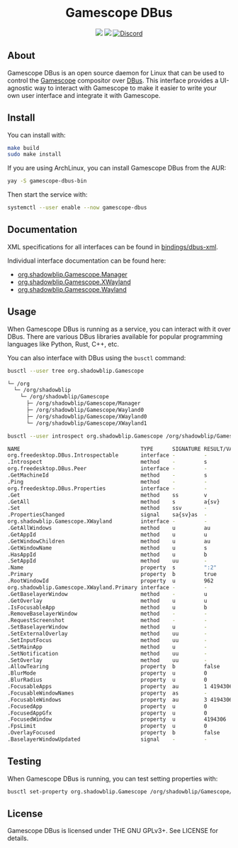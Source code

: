 <br>
<h1 align="center">
  Gamescope DBus
</h1>

<p align="center">
  <a href="https://github.com/ShadowBlip/gamescope-dbus/stargazers"><img src="https://img.shields.io/github/stars/ShadowBlip/gamescope-dbus" /></a>
  <a href="https://github.com/ShadowBlip/gamescope-dbus/blob/main/LICENSE"><img src="https://img.shields.io/github/license/ShadowBlip/gamescope-dbus" /></a>
  <a href="https://discord.gg/Ea9ABXhtkv"><img alt="Discord" src="https://img.shields.io/discord/721211671124770837?label=discord" /></a>
  <br>
</p>

## About

Gamescope DBus is an open source daemon for Linux that can be used to control the [Gamescope](https://github.com/ValveSoftware/gamescope)
compositor over [DBus](https://www.freedesktop.org/wiki/Software/dbus/). This interface provides
a UI-agnostic way to interact with Gamescope to make it easier to write your own
user interface and integrate it with Gamescope.

## Install

You can install with:

```bash
make build
sudo make install
```

If you are using ArchLinux, you can install Gamescope DBus from the AUR:

```bash
yay -S gamescope-dbus-bin
```

Then start the service with:

```bash
systemctl --user enable --now gamescope-dbus
```

## Documentation

XML specifications for all interfaces can be found in [bindings/dbus-xml](./bindings/dbus-xml).

Individual interface documentation can be found here:

- [org.shadowblip.Gamescope.Manager](./docs/manager.md)
- [org.shadowblip.Gamescope.XWayland](./docs/xwayland.md)
- [org.shadowblip.Gamescope.Wayland](./docs/wayland.md)

## Usage

When Gamescope DBus is running as a service, you can interact with it over DBus.
There are various DBus libraries available for popular programming languages
like Python, Rust, C++, etc.

You can also interface with DBus using the `busctl` command:

```bash
busctl --user tree org.shadowblip.Gamescope
```

```bash
└─ /org
  └─ /org/shadowblip
    └─ /org/shadowblip/Gamescope
      ├─ /org/shadowblip/Gamescope/Manager
      ├─ /org/shadowblip/Gamescope/Wayland0
      ├─ /org/shadowblip/Gamescope/XWayland0
      └─ /org/shadowblip/Gamescope/XWayland1
```

```bash
busctl --user introspect org.shadowblip.Gamescope /org/shadowblip/Gamescope/XWayland0
```

```bash
NAME                                      TYPE      SIGNATURE RESULT/VALUE            FLAGS
org.freedesktop.DBus.Introspectable       interface -         -                       -
.Introspect                               method    -         s                       -
org.freedesktop.DBus.Peer                 interface -         -                       -
.GetMachineId                             method    -         s                       -
.Ping                                     method    -         -                       -
org.freedesktop.DBus.Properties           interface -         -                       -
.Get                                      method    ss        v                       -
.GetAll                                   method    s         a{sv}                   -
.Set                                      method    ssv       -                       -
.PropertiesChanged                        signal    sa{sv}as  -                       -
org.shadowblip.Gamescope.XWayland         interface -         -                       -
.GetAllWindows                            method    u         au                      -
.GetAppId                                 method    u         u                       -
.GetWindowChildren                        method    u         au                      -
.GetWindowName                            method    u         s                       -
.HasAppId                                 method    u         b                       -
.SetAppId                                 method    uu        -                       -
.Name                                     property  s         ":2"                    emits-change
.Primary                                  property  b         true                    emits-change
.RootWindowId                             property  u         962                     emits-change
org.shadowblip.Gamescope.XWayland.Primary interface -         -                       -
.GetBaselayerWindow                       method    -         u                       -
.GetOverlay                               method    u         u                       -
.IsFocusableApp                           method    u         b                       -
.RemoveBaselayerWindow                    method    -         -                       -
.RequestScreenshot                        method    -         -                       -
.SetBaselayerWindow                       method    u         -                       -
.SetExternalOverlay                       method    uu        -                       -
.SetInputFocus                            method    uu        -                       -
.SetMainApp                               method    u         -                       -
.SetNotification                          method    uu        -                       -
.SetOverlay                               method    uu        -                       -
.AllowTearing                             property  b         false                   emits-change writable
.BlurMode                                 property  u         0                       emits-change writable
.BlurRadius                               property  u         0                       emits-change writable
.FocusableApps                            property  au        1 4194306               emits-change
.FocusableWindowNames                     property  as        -                       emits-change
.FocusableWindows                         property  au        3 4194306 4194306 64337 emits-change
.FocusedApp                               property  u         0                       emits-change
.FocusedAppGfx                            property  u         0                       emits-change
.FocusedWindow                            property  u         4194306                 emits-change
.FpsLimit                                 property  u         0                       emits-change writable
.OverlayFocused                           property  b         false                   emits-change
.BaselayerWindowUpdated                   signal    -         -                       -
```

## Testing

When Gamescope DBus is running, you can test setting properties with:

```bash
busctl set-property org.shadowblip.Gamescope /org/shadowblip/Gamescope/XWayland0 org.shadowblip.Gamescope.Primary BlurMode "u" 2
```

## License

Gamescope DBus is licensed under THE GNU GPLv3+. See LICENSE for details.
